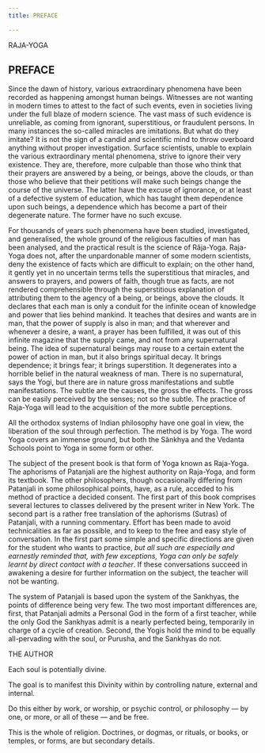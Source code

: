 ```yaml
---
title: PREFACE

---
```





  

RAJA-YOGA

## PREFACE

Since the dawn of history, various extraordinary phenomena have been
recorded as happening amongst human beings. Witnesses are not wanting in
modern times to attest to the fact of such events, even in societies
living under the full blaze of modern science. The vast mass of such
evidence is unreliable, as coming from ignorant, superstitious, or
fraudulent persons. In many instances the so-called miracles are
imitations. But what do they imitate? It is not the sign of a candid and
scientific mind to throw overboard anything without proper
investigation. Surface scientists, unable to explain the various
extraordinary mental phenomena, strive to ignore their very existence.
They are, therefore, more culpable than those who think that their
prayers are answered by a being, or beings, above the clouds, or than
those who believe that their petitions will make such beings change the
course of the universe. The latter have the excuse of ignorance, or at
least of a defective system of education, which has taught them
dependence upon such beings, a dependence which has become a part of
their degenerate nature. The former have no such excuse.

For thousands of years such phenomena have been studied, investigated,
and generalised, the whole ground of the religious faculties of man has
been analysed, and the practical result is the science of Râja-Yoga.
Raja-Yoga does not, after the unpardonable manner of some modern
scientists, deny the existence of facts which are difficult to explain;
on the other hand, it gently yet in no uncertain terms tells the
superstitious that miracles, and answers to prayers, and powers of
faith, though true as facts, are not rendered comprehensible through the
superstitious explanation of attributing them to the agency of a being,
or beings, above the clouds. It declares that each man is only a conduit
for the infinite ocean of knowledge and power that lies behind mankind.
It teaches that desires and wants are in man, that the power of supply
is also in man; and that wherever and whenever a desire, a want, a
prayer has been fulfilled, it was out of this infinite magazine that the
supply came, and not from any supernatural being. The idea of
supernatural beings may rouse to a certain extent the power of action in
man, but it also brings spiritual decay. It brings dependence; it brings
fear; it brings superstition. It degenerates into a horrible belief in
the natural weakness of man. There is no supernatural, says the Yogi,
but there are in nature gross manifestations and subtle manifestations.
The subtle are the causes, the gross the effects. The gross can be
easily perceived by the senses; not so the subtle. The practice of
Raja-Yoga will lead to the acquisition of the more subtle perceptions.

All the orthodox systems of Indian philosophy have one goal in view, the
liberation of the soul through perfection. The method is by Yoga. The
word Yoga covers an immense ground, but both the Sânkhya and the Vedanta
Schools point to Yoga in some form or other.

The subject of the present book is that form of Yoga known as Raja-Yoga.
The aphorisms of Patanjali are the highest authority on Raja-Yoga, and
form its textbook. The other philosophers, though occasionally differing
from Patanjali in some philosophical points, have, as a rule, acceded to
his method of practice a decided consent. The first part of this book
comprises several lectures to classes delivered by the present writer in
New York. The second part is a rather free translation of the aphorisms
(Sutras) of Patanjali, with a running commentary. Effort has been made
to avoid technicalities as far as possible, and to keep to the free and
easy style of conversation. In the first part some simple and specific
directions are given for the student who wants to practice, *but all
such are especially and earnestly reminded that, with few exceptions,
Yoga can only be safely learnt by direct contact with a teacher*. If
these conversations succeed in awakening a desire for further
information on the subject, the teacher will not be wanting.

The system of Patanjali is based upon the system of the Sankhyas, the
points of difference being very few. The two most important differences
are, first, that Patanjali admits a Personal God in the form of a first
teacher, while the only God the Sankhyas admit is a nearly perfected
being, temporarily in charge of a cycle of creation. Second, the Yogis
hold the mind to be equally all-pervading with the soul, or Purusha, and
the Sankhyas do not.

THE AUTHOR

Each soul is potentially divine.

The goal is to manifest this Divinity within by controlling nature,
external and internal.

Do this either by work, or worship, or psychic control, or philosophy —
by one, or more, or all of these — and be free.

This is the whole of religion. Doctrines, or dogmas, or rituals, or
books, or temples, or forms, are but secondary details.


